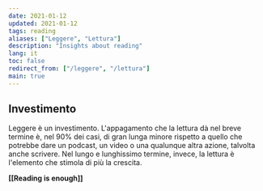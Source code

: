 ```yaml
---
date: 2021-01-12
updated: 2021-01-12
tags: reading
aliases: ["Leggere", "Lettura"]
description: "Insights about reading"
lang: it
toc: false
redirect_from: ["/leggere", "/lettura"]
main: true
---
```

## Investimento

Leggere è un investimento. L'appagamento che la lettura dà nel breve termine è, nel 90% dei casi, di gran lunga minore rispetto a quello che potrebbe dare un podcast, un video o una qualunque altra azione, talvolta anche scrivere. Nel lungo e lunghissimo termine, invece, la lettura è l'elemento che stimola di più la crescita.

**[[Reading is enough]]**